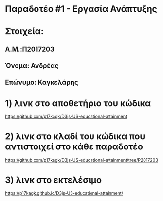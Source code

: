 # Παραδοτέο #1 - Εργασία Ανάπτυξης
#
# Στοιχεία:
## A.M.:Π2017203
## Όνομα: Ανδρέας
## Επώνυμο: Καγκελάρης
#
# 1) λινκ στο αποθετήριο του κώδικα 
https://github.com/p17kagk/D3js-US-educational-attainment
# 2) λινκ στο κλαδί του κώδικα που αντιστοιχεί στο κάθε παραδοτέο 
https://github.com/p17kagk/D3js-US-educational-attainment/tree/P2017203
# 3) λινκ στο εκτελέσιμο
https://p17kagk.github.io/D3js-US-educational-attainment/
